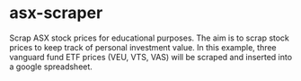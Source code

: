 # asx-scraper
Scrap ASX stock prices for educational purposes. The aim is to scrap stock prices to keep track of personal investment value. In this example, three vanguard fund ETF prices (VEU, VTS, VAS) will be scraped and inserted into a google spreadsheet. 
